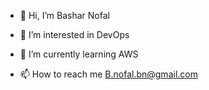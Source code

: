 - 👋 Hi, I’m Bashar Nofal
- 👀 I’m interested in DevOps
- 🌱 I’m currently learning AWS

- 📫 How to reach me B.nofal.bn@gmail.com

<!---
nofal1170/nofal1170 is a ✨ special ✨ repository because its `README.md` (this file) appears on your GitHub profile.
You can click the Preview link to take a look at your changes.
--->
